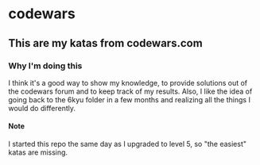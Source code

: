 # codewars
## This are my katas from codewars.com
### Why I'm doing this
I think it's a good way to show my knowledge, to provide solutions out of the codewars forum and to keep track of my results.
Also, I like the idea of going back to the 6kyu folder in a few months and realizing all the things I would do differently.

#### Note
I started this repo the same day as I upgraded to level 5, so "the easiest" katas are missing.
